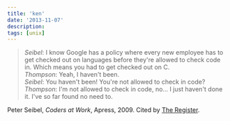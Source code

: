 ```yaml
---
title: 'ken'
date: '2013-11-07'
description:
tags: [unix]
---
```


> *Seibel*: I know Google has a policy where every new employee has to get checked out on languages before they're allowed to check code in. Which means you had to get checked out on C.<br>
> *Thompson*: Yeah, I haven't been.<br>
> *Seibel*: You haven't been! You're not allowed to check in code?<br>
> *Thompson*: I'm not allowed to check in code, no... I just haven't done it. I've so far found no need to.

Peter Seibel, _Coders at Work_, Apress, 2009.  Cited by [The Register](http://www.theregister.co.uk/2010/04/21/ken_thompson_take_our_test/).
